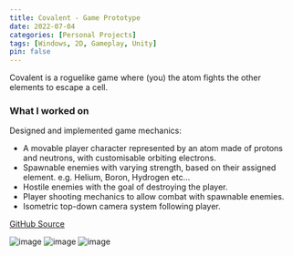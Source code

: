 ```yaml
---
title: Covalent - Game Prototype
date: 2022-07-04
categories: [Personal Projects]
tags: [Windows, 2D, Gameplay, Unity]
pin: false
---
```


Covalent is a roguelike game where (you) the atom fights the other elements to escape a cell.

### What I worked on
Designed and implemented game mechanics:
 - A movable player character represented by an atom made of protons and neutrons, with customisable orbiting electrons.
 - Spawnable enemies with varying strength, based on their assigned element. e.g. Helium, Boron, Hydrogen etc...
 - Hostile enemies with the goal of destroying the player.
 - Player shooting mechanics to allow combat with spawnable enemies.
 - Isometric top-down camera system following player.

[GitHub Source](https://github.com/lyubomirlichev/Covalent/tree/main)

![image](https://user-images.githubusercontent.com/74913022/167303351-aeaa8e20-912f-44d3-968c-49f62ef324ce.png)
![image](https://user-images.githubusercontent.com/74913022/167315608-1a46f5d8-7f48-4748-b913-f4e9c21d8ba8.png)
![image](https://user-images.githubusercontent.com/74913022/168389174-b71b1650-a56d-42a7-aa68-3a1430299623.png)



